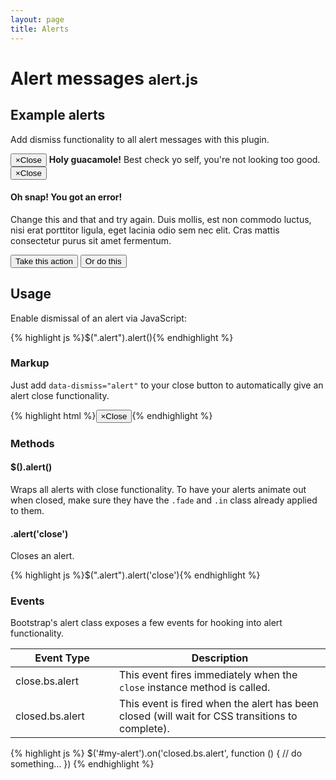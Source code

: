 ```yaml
---
layout: page
title: Alerts
---
```


<div class="bs-docs-section">
  <h1 id="alerts" class="page-header">Alert messages <small>alert.js</small></h1>

  <h2 id="alerts-examples">Example alerts</h2>
  <p>Add dismiss functionality to all alert messages with this plugin.</p>
  <div class="bs-example">
    <div class="alert alert-warning fade in" role="alert">
      <button type="button" class="close" data-dismiss="alert"><span aria-hidden="true">&times;</span><span class="sr-only">Close</span></button>
      <strong>Holy guacamole!</strong> Best check yo self, you're not looking too good.
    </div>
  </div><!-- /example -->

  <div class="bs-example">
    <div class="alert alert-danger fade in" role="alert">
      <button type="button" class="close" data-dismiss="alert"><span aria-hidden="true">&times;</span><span class="sr-only">Close</span></button>
      <h4>Oh snap! You got an error!</h4>
      <p>Change this and that and try again. Duis mollis, est non commodo luctus, nisi erat porttitor ligula, eget lacinia odio sem nec elit. Cras mattis consectetur purus sit amet fermentum.</p>
      <p>
        <button type="button" class="btn btn-danger">Take this action</button>
        <button type="button" class="btn btn-secondary">Or do this</button>
      </p>
    </div>
  </div><!-- /example -->


  <h2 id="alerts-usage">Usage</h2>
  <p>Enable dismissal of an alert via JavaScript:</p>
  {% highlight js %}$(".alert").alert(){% endhighlight %}

  <h3>Markup</h3>
  <p>Just add <code>data-dismiss="alert"</code> to your close button to automatically give an alert close functionality.</p>
  {% highlight html %}<button type="button" class="close" data-dismiss="alert"><span aria-hidden="true">&times;</span><span class="sr-only">Close</span></button>{% endhighlight %}

  <h3>Methods</h3>

  <h4>$().alert()</h4>
  <p>Wraps all alerts with close functionality. To have your alerts animate out when closed, make sure they have the <code>.fade</code> and <code>.in</code> class already applied to them.</p>

  <h4>.alert('close')</h4>
  <p>Closes an alert.</p>
  {% highlight js %}$(".alert").alert('close'){% endhighlight %}


  <h3>Events</h3>
  <p>Bootstrap's alert class exposes a few events for hooking into alert functionality.</p>
  <div class="table-responsive">
    <table class="table table-bordered table-striped">
      <thead>
        <tr>
          <th style="width: 150px;">Event Type</th>
          <th>Description</th>
        </tr>
      </thead>
      <tbody>
        <tr>
          <td>close.bs.alert</td>
          <td>This event fires immediately when the <code>close</code> instance method is called.</td>
        </tr>
        <tr>
          <td>closed.bs.alert</td>
          <td>This event is fired when the alert has been closed (will wait for CSS transitions to complete).</td>
        </tr>
      </tbody>
    </table>
  </div><!-- /.table-responsive -->
{% highlight js %}
$('#my-alert').on('closed.bs.alert', function () {
  // do something…
})
{% endhighlight %}
</div>
